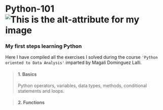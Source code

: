 # Python-101 ![This is the alt-attribute for my image](https://icongr.am/devicon/python-original.svg?size=35&color=currentColor "An optional title")
### My first steps learning Python 

Here I have compiled all the exercises I solved during the course `'Python oriented to Data Analysis'` imparted by Magalí Dominguez Lalli.

>#### **1. Basics**
>Python operators, variables, data types, methods, conditional statements and loops. 

>#### **2. Functions**




